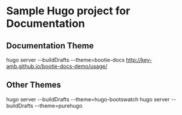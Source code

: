 # Sample Hugo project for Documentation

## Documentation Theme
hugo server --buildDrafts --theme=bootie-docs
http://key-amb.github.io/bootie-docs-demo/usage/

## Other Themes
hugo server --buildDrafts --theme=hugo-bootswatch
hugo server --buildDrafts --theme=purehugo
